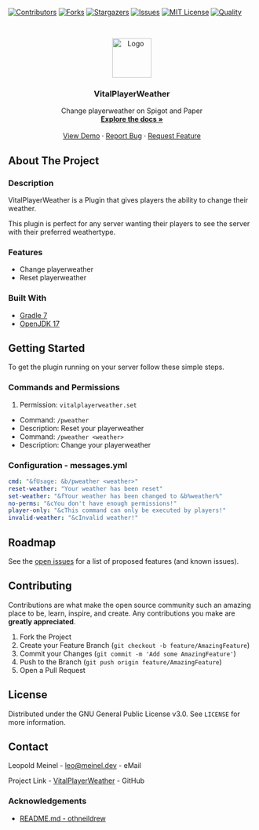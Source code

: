 <!-- PROJECT SHIELDS -->

[![Contributors][contributors-shield]][contributors-url]
[![Forks][forks-shield]][forks-url]
[![Stargazers][stars-shield]][stars-url]
[![Issues][issues-shield]][issues-url]
[![MIT License][license-shield]][license-url]
[![Quality][quality-shield]][quality-url]

<!-- PROJECT LOGO -->
<!--suppress ALL -->
<br />
<p align="center">
  <a href="https://github.com/LeoMeinel/VitalPlayerWeather">
    <img src="images/logo.png" alt="Logo" width="80" height="80">
  </a>

<h3 align="center">VitalPlayerWeather</h3>

  <p align="center">
    Change playerweather on Spigot and Paper
    <br />
    <a href="https://github.com/LeoMeinel/VitalPlayerWeather"><strong>Explore the docs »</strong></a>
    <br />
    <br />
    <a href="https://github.com/LeoMeinel/VitalPlayerWeather">View Demo</a>
    ·
    <a href="https://github.com/LeoMeinel/VitalPlayerWeather/issues">Report Bug</a>
    ·
    <a href="https://github.com/LeoMeinel/VitalPlayerWeather/issues">Request Feature</a>
  </p>

<!-- ABOUT THE PROJECT -->

## About The Project

### Description

VitalPlayerWeather is a Plugin that gives players the ability to change their weather.

This plugin is perfect for any server wanting their players to see the server with their preferred weathertype.

### Features

- Change playerweather
- Reset playerweather

### Built With

- [Gradle 7](https://docs.gradle.org/7.5.1/release-notes.html)
- [OpenJDK 17](https://openjdk.java.net/projects/jdk/17/)

<!-- GETTING STARTED -->

## Getting Started

To get the plugin running on your server follow these simple steps.

### Commands and Permissions

1. Permission: `vitalplayerweather.set`

- Command: `/pweather`
- Description: Reset your playerweather
- Command: `/pweather <weather>`
- Description: Change your playerweather

### Configuration - messages.yml

```yaml
cmd: "&fUsage: &b/pweather <weather>"
reset-weather: "Your weather has been reset"
set-weather: "&fYour weather has been changed to &b%weather%"
no-perms: "&cYou don't have enough permissions!"
player-only: "&cThis command can only be executed by players!"
invalid-weather: "&cInvalid weather!"
```

<!-- ROADMAP -->

## Roadmap

See the [open issues](https://github.com/LeoMeinel/VitalPlayerWeather/issues) for a list of proposed features (and
known issues).

<!-- CONTRIBUTING -->

## Contributing

Contributions are what make the open source community such an amazing place to be, learn, inspire, and create. Any
contributions you make are **greatly appreciated**.

1. Fork the Project
2. Create your Feature Branch (`git checkout -b feature/AmazingFeature`)
3. Commit your Changes (`git commit -m 'Add some AmazingFeature'`)
4. Push to the Branch (`git push origin feature/AmazingFeature`)
5. Open a Pull Request

<!-- LICENSE -->

## License

Distributed under the GNU General Public License v3.0. See `LICENSE` for more information.

<!-- CONTACT -->

## Contact

Leopold Meinel - [leo@meinel.dev](mailto:leo@meinel.dev) - eMail

Project Link - [VitalPlayerWeather](https://github.com/LeoMeinel/VitalPlayerWeather) - GitHub

<!-- ACKNOWLEDGEMENTS -->

### Acknowledgements

- [README.md - othneildrew](https://github.com/othneildrew/Best-README-Template)

<!-- MARKDOWN LINKS & IMAGES -->

[contributors-shield]: https://img.shields.io/github/contributors-anon/LeoMeinel/VitalPlayerWeather?style=for-the-badge
[contributors-url]: https://github.com/LeoMeinel/VitalPlayerWeather/graphs/contributors
[forks-shield]: https://img.shields.io/github/forks/LeoMeinel/VitalPlayerWeather?label=Forks&style=for-the-badge
[forks-url]: https://github.com/LeoMeinel/VitalPlayerWeather/network/members
[stars-shield]: https://img.shields.io/github/stars/LeoMeinel/VitalPlayerWeather?style=for-the-badge
[stars-url]: https://github.com/LeoMeinel/VitalPlayerWeather/stargazers
[issues-shield]: https://img.shields.io/github/issues/LeoMeinel/VitalPlayerWeather?style=for-the-badge
[issues-url]: https://github.com/LeoMeinel/VitalPlayerWeather/issues
[license-shield]: https://img.shields.io/github/license/LeoMeinel/VitalPlayerWeather?style=for-the-badge
[license-url]: https://github.com/LeoMeinel/VitalPlayerWeather/blob/main/LICENSE
[quality-shield]: https://img.shields.io/codefactor/grade/github/LeoMeinel/VitalPlayerWeather?style=for-the-badge
[quality-url]: https://www.codefactor.io/repository/github/LeoMeinel/VitalPlayerWeather
